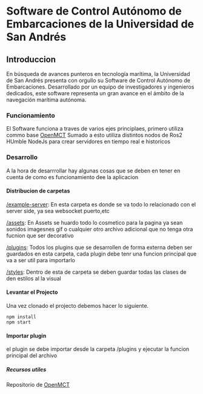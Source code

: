 # Software de Control Autónomo de Embarcaciones de la Universidad de San Andrés

## Introduccion

En búsqueda de avances punteros en tecnología marítima, la Universidad de San Andrés presenta con orgullo su Software de Control Autónomo de Embarcaciones. Desarrollado por un equipo de investigadores y ingenieros dedicados, este software representa un gran avance en el ámbito de la navegación marítima autónoma.

### Funcionamiento

El Software funciona a traves de varios ejes principlaes, primero utiliza commo base [OpenMCT](https://nasa.github.io/openmct/) Sumado a esto utiliza distintos nodos de Ros2 HUmble NodeJs para crear servidores en tiempo real e historicos

### Desarrollo

A la hora de desarrrollar hay algunas cosas que se deben en  tener en cuenta de como es funcionamiento dee la aplicacion

#### Distribucion de carpetas

[/example-server](./example-server): En esta carpeta es donde se va todo lo relacionado con el server side, ya sea websocket puerto,etc

[/assets](./assets):  En Assets se huardo todo lo cosmetico para la pagina ya sean sonidos imagesnes gif o cualquier otro archivo adicional que no tenga otra fucnion que ser decorativo

[/plugins](./plugins):  Todos los plugins que se desarrollen de forma externa deben ser guardados en esta carpeta, cada plugin debe tenr una funcion principal que va a ser util para importarlo

[/styles](./styles): Dentro de esta de carpeta se deben guardar todas las clases de den estilos al la visual

#### Levantar el Projecto

Una vez clonado el projecto debemos hacer lo siguiente.

```terminal
npm install
npm start
```

#### Importar plugin

el plugin se debe importar desde la carpeta /plugins y ejecutar la funcion  principal del archivo

##### Recursos utiles

Repositorio de [OpenMCT](https://github.com/nasa/openmct/blob/master/API.md)
